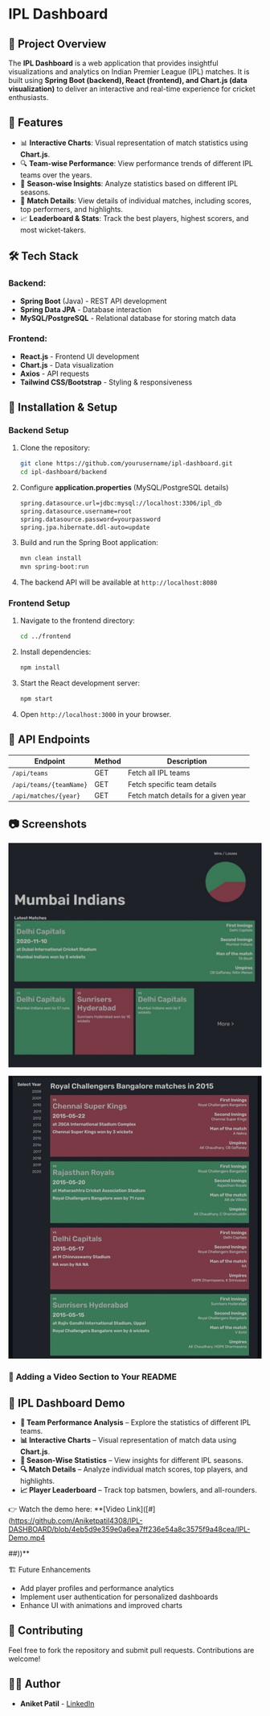 # IPL Dashboard

## 📌 Project Overview
The **IPL Dashboard** is a web application that provides insightful visualizations and analytics on Indian Premier League (IPL) matches. It is built using **Spring Boot (backend), React (frontend), and Chart.js (data visualization)** to deliver an interactive and real-time experience for cricket enthusiasts.

## 🎯 Features
- 📊 **Interactive Charts**: Visual representation of match statistics using **Chart.js**.
- 🔍 **Team-wise Performance**: View performance trends of different IPL teams over the years.
- 📅 **Season-wise Insights**: Analyze statistics based on different IPL seasons.
- 🏏 **Match Details**: View details of individual matches, including scores, top performers, and highlights.
- 📈 **Leaderboard & Stats**: Track the best players, highest scorers, and most wicket-takers.

## 🛠️ Tech Stack
### Backend:
- **Spring Boot** (Java) - REST API development
- **Spring Data JPA** - Database interaction
- **MySQL/PostgreSQL** - Relational database for storing match data

### Frontend:
- **React.js** - Frontend UI development
- **Chart.js** - Data visualization
- **Axios** - API requests
- **Tailwind CSS/Bootstrap** - Styling & responsiveness

## 🚀 Installation & Setup
### Backend Setup
1. Clone the repository:
   ```sh
   git clone https://github.com/yourusername/ipl-dashboard.git
   cd ipl-dashboard/backend
   ```
2. Configure **application.properties** (MySQL/PostgreSQL details)
   ```properties
   spring.datasource.url=jdbc:mysql://localhost:3306/ipl_db
   spring.datasource.username=root
   spring.datasource.password=yourpassword
   spring.jpa.hibernate.ddl-auto=update
   ```
3. Build and run the Spring Boot application:
   ```sh
   mvn clean install
   mvn spring-boot:run
   ```
4. The backend API will be available at `http://localhost:8080`

### Frontend Setup
1. Navigate to the frontend directory:
   ```sh
   cd ../frontend
   ```
2. Install dependencies:
   ```sh
   npm install
   ```
3. Start the React development server:
   ```sh
   npm start
   ```
4. Open `http://localhost:3000` in your browser.

## 📡 API Endpoints
| Endpoint | Method | Description |
|----------|--------|-------------|
| `/api/teams` | GET | Fetch all IPL teams |
| `/api/teams/{teamName}` | GET | Fetch specific team details |
| `/api/matches/{year}` | GET | Fetch match details for a given year |

## 📷 Screenshots
![Dashboard Screenshot](https://github.com/Aniketpatil4308/IPL-DASHBOARD/blob/065bd179d7a234ecfc99ec4862d5043cbc93b478/Team-DashBoard.jpeg)

![Teams-List Screenshot](https://github.com/Aniketpatil4308/IPL-DASHBOARD/blob/5bf04732b9d311f19a427cb222fa2e18f68871b9/Teams-IMG.jpeg)

### 📌 **Adding a Video Section to Your README**  

## 🎥 IPL Dashboard Demo  

- **🏏 Team Performance Analysis** – Explore the statistics of different IPL teams.  
- **📊 Interactive Charts** – Visual representation of match data using **Chart.js**.  
- **📅 Season-Wise Statistics** – View insights for different IPL seasons.  
- **🔍 Match Details** – Analyze individual match scores, top players, and highlights.  
- **📈 Player Leaderboard** – Track top batsmen, bowlers, and all-rounders.  

👉 Watch the demo here: **[Video Link]([#](https://github.com/Aniketpatil4308/IPL-DASHBOARD/blob/4eb5d9e359e0a6ea7ff236e54a8c3575f9a48cea/IPL-Demo.mp4

##))**  


🏗️ Future Enhancements
- Add player profiles and performance analytics
- Implement user authentication for personalized dashboards
- Enhance UI with animations and improved charts

## 🤝 Contributing
Feel free to fork the repository and submit pull requests. Contributions are welcome!

## 👨‍💻 Author
- **Aniket Patil** - [LinkedIn]([(https://www.linkedin.com/in/aniket-patil1))
